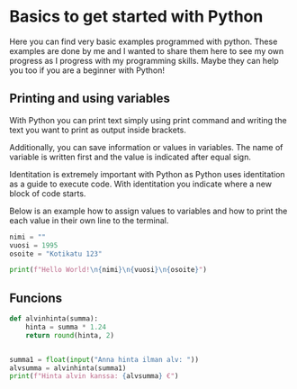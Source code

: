 # Basics to get started with Python

Here you can find very basic examples programmed with python.
These examples are done by me and I wanted to share them here to see my own 
progress as I progress with my programming skills. Maybe they can help
you too if you are a beginner with Python!

## Printing and using variables

With Python you can print text simply using print command and writing
the text you want to print as output inside brackets. 

Additionally, you can save information or values in variables. The name of 
variable is written first and the value is indicated after equal sign.

Identitation is extremely important with Python as Python uses identitation
as a guide to execute code. With identitation you indicate where a new block
of code starts.

Below is an example how to assign values to variables and how to print
the each value in their own line to the terminal. 

```python
nimi = ""
vuosi = 1995
osoite = "Kotikatu 123"

print(f"Hello World!\n{nimi}\n{vuosi}\n{osoite}")
```


## Funcions

```python
def alvinhinta(summa):
    hinta = summa * 1.24
    return round(hinta, 2)


summa1 = float(input("Anna hinta ilman alv: "))
alvsumma = alvinhinta(summa1)
print(f"Hinta alvin kanssa: {alvsumma} €")
```
